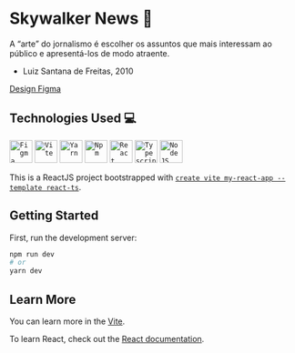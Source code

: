 # Skywalker News :newspaper:

A “arte” do jornalismo é escolher os assuntos que mais interessam ao público e apresentá-los de modo atraente.
- Luiz Santana de Freitas, 2010

[Design Figma](https://www.figma.com/)

## Technologies Used :computer:
<code><img width="40px" src="https://cdn.jsdelivr.net/gh/devicons/devicon/icons/figma/figma-original.svg" title = "Figma"/></code>
<code><img width="40px" src="https://seeklogo.com/images/V/vite-logo-BFD4283991-seeklogo.com.png" title = "Vite"/></code>
<code><img width="40px" src="https://cdn.jsdelivr.net/gh/devicons/devicon/icons/yarn/yarn-original.svg" title = "Yarn"/></code>
<code><img width="40px" src="https://cdn.jsdelivr.net/gh/devicons/devicon/icons/npm/npm-original-wordmark.svg" title = "Npm"/></code>
<code><img width="40px" src="https://cdn.jsdelivr.net/gh/devicons/devicon/icons/react/react-original.svg" title = "React"/></code>
<code><img width="40px" src="https://cdn.jsdelivr.net/gh/devicons/devicon/icons/typescript/typescript-original.svg" title = "Typescript"/></code>
<code><img width="40px" src="https://cdn.jsdelivr.net/gh/devicons/devicon/icons/nodejs/nodejs-original.svg" title = "NodeJS"/></code>

This is a ReactJS project bootstrapped with [`create vite my-react-app --template react-ts`](https://vitejs.dev/).

## Getting Started

First, run the development server:

```bash
npm run dev
# or
yarn dev
```

## Learn More

You can learn more in the [Vite](https://vitejs.dev/guide/#scaffolding-your-first-vite-project).

To learn React, check out the [React documentation](https://reactjs.org/).